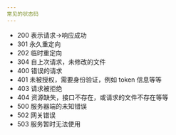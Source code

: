 ```yaml
---
常见的状态码
---
```


- 200 表示请求->响应成功
- 301 永久重定向
- 202 临时重定向
- 304 自上次请求，未修改的文件
- 400 错误的请求
- 401 未被授权，需要身份验证，例如 token 信息等等
- 403 请求被拒绝
- 404 资源缺失，接口不存在，或请求的文件不存在等等
- 500 服务器端的未知错误
- 502 网关错误
- 503 服务暂时无法使用
